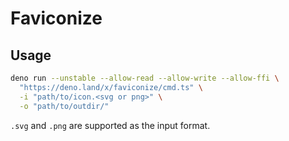 # Faviconize

## Usage

```bash
deno run --unstable --allow-read --allow-write --allow-ffi \
  "https://deno.land/x/faviconize/cmd.ts" \
  -i "path/to/icon.<svg or png>" \
  -o "path/to/outdir/"
```

`.svg` and `.png` are supported as the input format.
